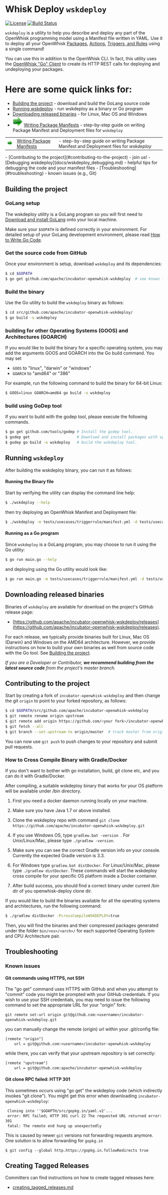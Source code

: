 # Whisk Deploy `wskdeploy`

[![License](https://img.shields.io/badge/license-Apache--2.0-blue.svg)](http://www.apache.org/licenses/LICENSE-2.0)
[![Build Status](https://travis-ci.org/apache/incubator-openwhisk-wskdeploy.svg?branch=master)](https://travis-ci.org/apache/incubator-openwhisk-wskdeploy)

`wskdeploy` is a utility to help you describe and deploy any part of the OpenWhisk programming model using a Manifest file written in YAML. Use it to deploy all your OpenWhisk [Packages](https://github.com/apache/incubator-openwhisk/blob/master/docs/packages.md), [Actions](https://github.com/apache/incubator-openwhisk/blob/master/docs/actions.md), [Triggers, and Rules](https://github.com/apache/incubator-openwhisk/blob/master/docs/triggers_rules.md) using a single command!

You can use this in addition to the OpenWhisk CLI.  In fact, this utility uses the [OpenWhisk "Go" Client](https://github.com/apache/incubator-openwhisk-client-go) to create its HTTP REST calls for deploying and undeploying your packages.

# Here are some quick links for:

- [Building the project](#building-the-project) - download and build the GoLang source code
- [Running wskdeploy](#running-wskdeploy) - run wskdeploy as a binary or Go program
- [Downloading released binaries](#downloading-released-binaries) - for Linux, Mac OS and Windows
- ![](docs/images/green_arrow_32x32.png) [Writing Package Manifests](docs/programming_guide.md#wskdeploy-utility-by-example) - step-by-step guide on writing Package Manifest and Deployment files for ```wskdeploy```

<html>
<table border="0" cellspacing="0" cellpadding="0">
<tr>
    <td><img src="docs/images/green_arrow_32x32.png"></td><td><a href="docs/programming_guide.md#wskdeploy-utility-by-example">Writing Package Manifests</a></td><td>- step-by-step guide on writing Package Manifest and Deployment files for <em><i>wskdeploy</i></em></td>
</tr>
</table>
</html>
- [Contributing to the project](#contributing-to-the-project) - join us!
- [Debugging wskdeploy](docs/wskdeploy_debugging.md) - helpful tips for debugging the code and your manifest files
- [Troubleshooting](#troubleshooting) - known issues (e.g., Git)

<!-- ----------------------------------------------------------------------------- -->
## Building the project

### GoLang setup

The wskdeploy utility is a GoLang program so you will first need to [Download and install GoLang](https://golang.org/doc/install) onto your local machine.

Make sure your `$GOPATH` is defined correctly in your environment. For detailed setup of your GoLang development environment, please read [How to Write Go Code](https://golang.org/doc/code.html).


### Get the source code from GitHub

Once your environment is setup, download `wskdeploy` and its dependencies:

```sh
$ cd $GOPATH
$ go get github.com/apache/incubator-openwhisk-wskdeploy  # see known issues below if you get an error
```

### Build the binary

Use the Go utility to build the ```wskdeploy``` binary as follows:
```sh
$ cd src/github.com/apache/incubator-openwhisk-wskdeploy/
$ go build -o wskdeploy
```

### building for other Operating Systems (GOOS) and Architectures (GOARCH)

If you would like to build the binary for a specific operating system, you may add the arguments GOOS and GOARCH into the Go build command. You may set
- ```GOOS``` to "linux", "darwin" or "windows"
- ```GOARCH``` to "amd64" or "386"

For example, run the following command to build the binary for 64-bit Linux:

```sh
$ GOOS=linux GOARCH=amd64 go build -o wskdeploy
```

### build using GoDep tool

If you want to build with the godep tool, please execute the following commands.

```sh
$ go get github.com/tools/godep # Install the godep tool.
$ godep get                     # Download and install packages with specified dependencies.
$ godep go build -o wskdeploy   # build the wskdeploy tool.
```

<!-- ----------------------------------------------------------------------------- -->

## Running ```wskdeploy```

After building the wskdeploy binary, you can run it as follows:

#### Running the Binary file

Start by verifying the utility can display the command line help:
```sh
$ ./wskdeploy --help
```

then try deploying an OpenWhisk Manifest and Deployment file:
```sh
$ ./wskdeploy -m tests/usecases/triggerrule/manifest.yml -d tests/usecases/triggerrule/deployment.yml
```

#### Running as a Go program

Since ```wskdeploy``` is a GoLang program, you may choose to run it using the Go utility:
```sh
$ go run main.go --help
```

and deploying using the Go utility would look like:
```sh
$ go run main.go -m tests/usecases/triggerrule/manifest.yml -d tests/usecases/triggerrule/deployment.yml
```
<!-- ----------------------------------------------------------------------------- -->

## Downloading released binaries

Binaries of `wskdeploy` are available for download on the project's GitHub release page:
- [https://github.com/apache/incubator-openwhisk-wskdeploy/releases](https://github.com/apache/incubator-openwhisk-wskdeploy/releases).

For each release, we typically provide binaries built for Linux, Mac OS (Darwin) and Windows on the AMD64 architecture. However, we provide instructions on how to build your own binaries as well from source code with the Go tool.  See [Building the project](#building-the-project).

_If you are a Developer or Contributor, **we recommend building from the latest source code** from the project's master branch._

<!-- ----------------------------------------------------------------------------- -->

## Contributing to the project

Start by creating a fork of `incubator-openwhisk-wskdeploy` and then change the git `origin` to point to your forked repository, as follows:

```sh
$ cd $GOPATH/src/github.com/apache/incubator-openwhisk-wskdeploy
$ git remote rename origin upstream
$ git remote add origin https://github.com/<your fork>/incubator-openwhisk-wskdeploy
$ git fetch --all
$ git branch --set-upstream-to origin/master  # track master from origin now
```

You can now use `git push` to push changes to your repository and submit pull requests.

### How to Cross Compile Binary with Gradle/Docker

If you don't want to bother with go installation, build, git clone etc, and you can do it with Gradle/Docker.

After compiling, a suitable wskdeploy binary that works for your OS platform will be available under /bin directory.

1. First you need a docker daemon running locally on your machine.

2. Make sure you have Java 1.7 or above installed.

3. Clone the wskdeploy repo with command ```git clone https://github.com/apache/incubator-openwhisk-wskdeploy.git```

4. If you use Windows OS, type ```gradlew.bat -version ```. For Unix/Linux/Mac, please type ```./gradlew -version```.

5. Make sure you can see the correct Gradle version info on your console. Currently the expected Gradle
version is 3.3.

6. For Windows type ```gradlew.bat distDocker```. For Linux/Unix/Mac, please type ```./gradlew distDocker```. These
commands will start the wskdeploy cross compile for your specific OS platform inside a Docker container.

7. After build success, you should find a correct binary under current /bin dir of you openwhisk-deploy clone dir.

If you would like to build the binaries available for all the operating systems and architectures, run the following command:

```sh
$ ./gradlew distDocker -PcrossCompileWSKDEPLOY=true
```

Then, you will find the binaries and their compressed packages generated under the folder ```bin/<os>/<arch>/``` for each supported Operating System and CPU Architecture pair.

<!-- ----------------------------------------------------------------------------- -->

## Troubleshooting

### Known issues

#### Git commands using HTTPS, not SSH

The "go get" command uses HTTPS with GitHub and when you attempt to "commit" code you might be prompted with your GitHub credentials.  If you wish to use your SSH credentials, you may need to issue the following command to set the appropriate URL for your "origin" fork:

```
git remote set-url origin git@github.com:<username>/incubator-openwhisk-wskdeploy.git
```

<or> you can manually change the remote (origin) url within your .git/config file:
```
[remote "origin"]
    url = git@github.com:<username>/incubator-openwhisk-wskdeploy
```

while there, you can verify that your upstream repository is set correctly:
```
[remote "upstream"]
    url = git@github.com:apache/incubator-openwhisk-wskdeploy
```

#### Git clone RPC failed: HTTP 301

This sometimes occurs using "go get" the wskdeploy code (which indirectly invokes "git clone"). You might get this error when downloading `incubator-openwhisk-wskdeploy`:

     Cloning into ''$GOAPTH/src/gopkg.in/yaml.v2'...
     error: RPC failed; HTTP 301 curl 22 The requested URL returned error: 301
     fatal: The remote end hung up unexpectedly

This is caused by newer `git` versions not forwarding requests anymore. One solution is to allow forwarding for `gopkg.in`

```
$ git config --global http.https://gopkg.in.followRedirects true
```

## Creating Tagged Releases

Committers can find instructions on how to create tagged releases here:
- [creating_tagged_releases.md](https://github.com/apache/incubator-openwhisk-wskdeploy/tree/master/docs/creating_tagged_releases.md)
